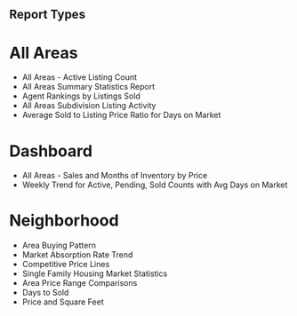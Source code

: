 ## Report Types 
# All Areas
- All Areas - Active Listing Count
- All Areas Summary Statistics Report
- Agent Rankings by Listings Sold
- All Areas Subdivision Listing Activity
- Average Sold to Listing Price Ratio for Days on Market

# Dashboard
- All Areas - Sales and Months of Inventory by Price
- Weekly Trend for Active, Pending, Sold Counts with Avg Days on Market

# Neighborhood
- Area Buying Pattern
- Market Absorption Rate Trend
- Competitive Price Lines
- Single Family Housing Market Statistics
- Area Price Range Comparisons
- Days to Sold
- Price and Square Feet

